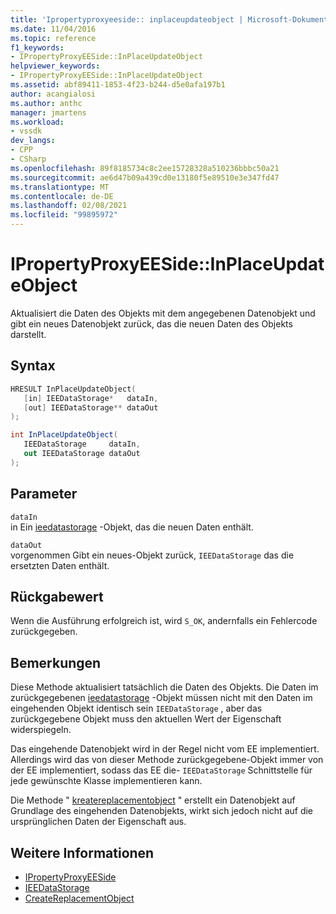 ```yaml
---
title: 'Ipropertyproxyeeside:: inplaceupdateobject | Microsoft-Dokumentation'
ms.date: 11/04/2016
ms.topic: reference
f1_keywords:
- IPropertyProxyEESide::InPlaceUpdateObject
helpviewer_keywords:
- IPropertyProxyEESide::InPlaceUpdateObject
ms.assetid: abf89411-1853-4f23-b244-d5e0afa197b1
author: acangialosi
ms.author: anthc
manager: jmartens
ms.workload:
- vssdk
dev_langs:
- CPP
- CSharp
ms.openlocfilehash: 89f8185734c8c2ee15728328a510236bbbc50a21
ms.sourcegitcommit: ae6d47b09a439cd0e13180f5e89510e3e347fd47
ms.translationtype: MT
ms.contentlocale: de-DE
ms.lasthandoff: 02/08/2021
ms.locfileid: "99895972"
---
```

# <a name="ipropertyproxyeesideinplaceupdateobject"></a>IPropertyProxyEESide::InPlaceUpdateObject
Aktualisiert die Daten des Objekts mit dem angegebenen Datenobjekt und gibt ein neues Datenobjekt zurück, das die neuen Daten des Objekts darstellt.

## <a name="syntax"></a>Syntax

```cpp
HRESULT InPlaceUpdateObject(
   [in] IEEDataStorage*   dataIn,
   [out] IEEDataStorage** dataOut
);
```

```csharp
int InPlaceUpdateObject(
   IEEDataStorage     dataIn,
   out IEEDataStorage dataOut
);
```

## <a name="parameters"></a>Parameter
`dataIn`\
in Ein [ieedatastorage](../../../extensibility/debugger/reference/ieedatastorage.md) -Objekt, das die neuen Daten enthält.

`dataOut`\
vorgenommen Gibt ein neues-Objekt zurück, `IEEDataStorage` das die ersetzten Daten enthält.

## <a name="return-value"></a>Rückgabewert
 Wenn die Ausführung erfolgreich ist, wird `S_OK`, andernfalls ein Fehlercode zurückgegeben.

## <a name="remarks"></a>Bemerkungen
 Diese Methode aktualisiert tatsächlich die Daten des Objekts. Die Daten im zurückgegebenen [ieedatastorage](../../../extensibility/debugger/reference/ieedatastorage.md) -Objekt müssen nicht mit den Daten im eingehenden Objekt identisch sein `IEEDataStorage` , aber das zurückgegebene Objekt muss den aktuellen Wert der Eigenschaft widerspiegeln.

 Das eingehende Datenobjekt wird in der Regel nicht vom EE implementiert. Allerdings wird das von dieser Methode zurückgegebene-Objekt immer von der EE implementiert, sodass das EE die- `IEEDataStorage` Schnittstelle für jede gewünschte Klasse implementieren kann.

 Die Methode " [kreatereplacementobject](../../../extensibility/debugger/reference/ipropertyproxyeeside-createreplacementobject.md) " erstellt ein Datenobjekt auf Grundlage des eingehenden Datenobjekts, wirkt sich jedoch nicht auf die ursprünglichen Daten der Eigenschaft aus.

## <a name="see-also"></a>Weitere Informationen
- [IPropertyProxyEESide](../../../extensibility/debugger/reference/ipropertyproxyeeside.md)
- [IEEDataStorage](../../../extensibility/debugger/reference/ieedatastorage.md)
- [CreateReplacementObject](../../../extensibility/debugger/reference/ipropertyproxyeeside-createreplacementobject.md)
